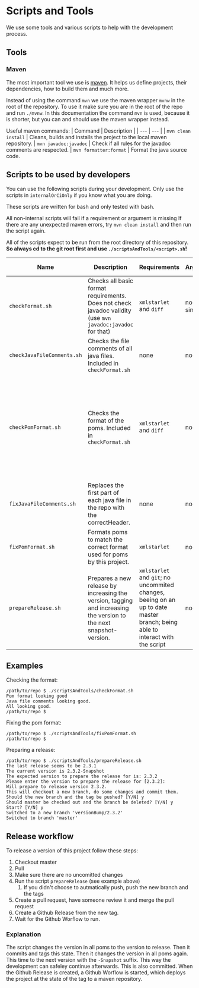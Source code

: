 # Scripts and Tools
We use some tools and various scripts to help with the development process.

## Tools
### Maven
The most important tool we use is [maven](https://maven.apache.org/). It helps us define projects, their dependencies, how to build them and much more.

Instead of using the command `mvn` we use the maven wrapper `mvnw` in the root of the repository. To use it make sure you are in the root of the repo and run `./mvnw`.
In this documentation the command `mvn` is used, because it is shorter, but you can and should use the maven wrapper instead.

Useful maven commands:
| Command | Description |
| --- | --- |
| `mvn clean install` | Cleans, builds and installs the project to the local maven repository.
| `mvn javadoc:javadoc` | Check if all rules for the javadoc comments are respected.
| `mvn formatter:format` | Format the java source code.

## Scripts to be used by developers
You can use the following scripts during your development.
Only use the scripts in `internalOrCiOnly` if you know what you are doing.

These scripts are written for bash and only tested with bash.

All non-internal scripts will fail if a requirement or argument is missing
If there are any unexpected maven errors, try `mvn clean install`  and then run the script again. 

All of the scripts expect to be run from the root directory of this repository. \
 **So always cd to the git root first and use `./scriptsAndTools/<script>.sh`!**


| Name | Description | Requirements | Arguments | Script Saftey
| --- | --- | --- |  --- | --- |
| `checkFormat.sh` | Checks all basic format requirements. Does not check javadoc validity (use `mvn javadoc:javadoc` for that) | `xmlstarlet` and `diff` | none or single `-v` | read only
| `checkJavaFileComments.sh` | Checks the file comments of all java files. Included in `checkFormat.sh` | none | none | read only
| `checkPomFormat.sh` | Checks the format of the poms. Included in `checkFormat.sh` | `xmlstarlet` and `diff` | none | writes temporary files in working dir and deletes them. Uses existing file names with `.2` appended for the tmp files.
| `fixJavaFileComments.sh` | Replaces the first part of each java file in the repo with the correctHeader. | none | none | writes to working dir
| `fixPomFormat.sh` | Formats poms to match the correct format used for poms by this project. | `xmlstarlet` | none | writes to working dir
| `prepareRelease.sh` | Prepares a new release by increasing the version, tagging and increasing the version to the next snapshot-version. | `xmlstarlet` and `git`; no uncommited changes, beeing on an up to date master branch; being able to interact with the script | none | writes to working dir and commits. Optionally pushes and deletes branch.

## Examples

Checking the format:
```
/path/to/repo $ ./scriptsAndTools/checkFormat.sh
Pom format looking good
Java file comments looking good.
All looking good.
/path/to/repo $ 
```

Fixing the pom format:
```
/path/to/repo $ ./scriptsAndTools/fixPomFormat.sh
/path/to/repo $
```

Preparing a release:
```
/path/to/repo $ ./scriptsAndTools/prepareRelease.sh
The last release seems to be 2.3.1
The current version is 2.3.2-Snapshot
The expected version to prepare the release for is: 2.3.2
Please enter the version to prepare the release for [2.3.2]: 
Will prepare to release version 2.3.2.
This will checkout a new branch, do some changes and commit them.
Should the new branch and the tag be pushed? [Y/N] y
Should master be checked out and the branch be deleted? [Y/N] y
Start? [Y/N] y
Switched to a new branch 'versionBump/2.3.2'
Switched to branch 'master'
```

## Release workflow

To release a version of this project follow these steps:
 1. Checkout master
 2. Pull
 3. Make sure there are no uncomitted changes
 4. Run the script `prepareRelease` (see example above)
    1. If you didn't choose to autmatically push, push the new branch and the tags
 5. Create a pull request, have someone review it and merge the pull request
 6. Create a Github Release from the new tag.
 7. Wait for the Github Worflow to run.

### Explanation
The script changes the version in all poms to the version to release. Then it commits and tags this state.
Then it changes the version in all poms again. This time to the next version with the `-Snapshot` suffix. 
This way the development can safeley continue afterwards. This is also committed.
When the Github Release is created, a Github Worflow is started, which deploys the project at the state of the tag to a maven repository.